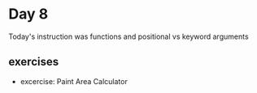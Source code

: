 # Day 8

Today's instruction was functions and positional vs keyword arguments

## exercises

- excercise: Paint Area Calculator
